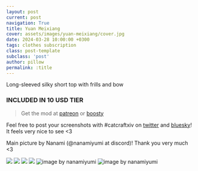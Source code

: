 ```yaml
---
layout: post
current: post
navigation: True
title: Yuan Meixiang
cover: assets/images/yuan-meixiang/cover.jpg
date: 2024-03-28 10:00:00 +0300
tags: clothes subscription
class: post-template
subclass: 'post'
author: pillow
permalink: :title
---
```


Long-sleeved silky short top with frills and bow

### INCLUDED IN 10 USD TIER

> Get the mod at [patreon](https://www.patreon.com/posts/yuan-meixiang-101237298) or [boosty](https://boosty.to/miaumori/posts/cb97917d-a3b9-4e58-a568-e0a69780debe?share=post_link)

Feel free to post your screenshots with #catcraftxiv on [twitter](https://x.com/hashtag/catcraftxiv?src=hashtag_click) and [bluesky](https://bsky.app/hashtag/catcraftxiv)! It feels very nice to see <3

Main picture by Nanami (@nanamiyumi at discord)! Thank you very much <3

<img src="/catalogue/assets/images/yuan-meixiang/ffxiv_dx11_2024-03-28_14-59-52.jpg"/>
<img src="/catalogue/assets/images/yuan-meixiang/ffxiv_dx11_2024-03-28_15-03-03.jpg"/>
<img src="/catalogue/assets/images/yuan-meixiang/ffxiv_dx11_2024-03-28_15-12-29.jpg"/>
<img src="/catalogue/assets/images/yuan-meixiang/ffxiv_dx11_2024-03-28_15-13-17.jpg"/>
<img src="/catalogue/assets/images/yuan-meixiang/ffxiv_dx11 2025-02-09 11-14-51.jpg" title="image by nanamiyumi"/>
<img src="/catalogue/assets/images/yuan-meixiang/cover.jpg" title="image by nanamiyumi"/>